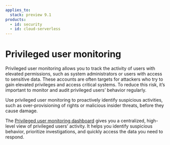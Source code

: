 ```yaml
---
applies_to:
  stack: preview 9.1
products:
  - id: security
  - id: cloud-serverless
---
```


# Privileged user monitoring

Privileged user monitoring allows you to track the activity of users with elevated permissions, such as system administrators or users with access to sensitive data. These accounts are often targets for attackers who try to gain elevated privileges and access critical systems. To reduce this risk, it’s important to monitor and audit privileged users’ behavior regularly. 

Use privileged user monitoring to proactively identify suspicious activities, such as over-provisioning of rights or malicious insider threats, before they cause damage.

The [Privileged user monitoring dashboard](/solutions/security/advanced-entity-analytics/monitor-privileged-user-activitites.md) gives you a centralized, high-level view of privileged users’ activity. It helps you identify suspicious behavior, prioritize investigations, and quickly access the data you need to respond.
